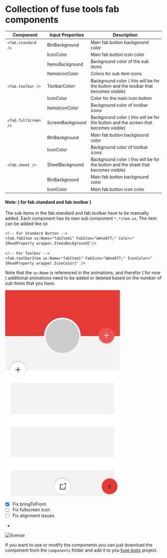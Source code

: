 #  Collection of fuse tools fab components

Component | Input Properties | Description |
--------- | ---------------- | ----------- |
`<fab.standard />` | BtnBackground | Main fab button background color
                   | IconColor  | Main fab button icon color
                   | ItemsBackground | Background color of the sub items
                   | ItemsIconColor | Colors for sub item icons
`<fab.toolbar />`  | ToolbarColorr | Background color ( this will be for the button and the toolbar that becomes visible)
                   | IconColor | Color for the main icon button
                   | ItemsIconColor | Background color of toolbar icons
`<fab.fullScreen />` | ScreenBackground | Background color ( this will be for the button and the screen that becomes visible)
                   | BtnBackground | Main fab button background color
                   | IconColor | Background color of toolbar icons
`<fab.sheet />`    | SheetBackground | Background color ( this will be for the button and the sheet that becomes visible)
                   | BtnBackground | Main fab button background color
                   | IconColor  | Main fab button icon color

#### Note: ( for fab.standard and fab.toolbar )
The sub items in the fab.standard and fab.toolbar have to be manually added. Each component has its own sub component  `*.*item.ux`. The item can be added like so

```
<!-- For Standard Button -->
<fab.fabItem ux:Name="fabItem1" FabIcon="&#xe877;" Color="{ReadProperty wrapper.ItemsBackground}"/>

<!-- For Toolbar -->
<fab.toolbarItem ux:Name="fabItem1" FabIcon="&#xe877;" IconColor="{ReadProperty wrapper.IconColor}" />
```

Note that the `ux:Name` is referenced in the animations, and therefor ( for now ) additional animations need to be added or deleted based on the number of sub items that you have.

![Screenshot](preview.gif)

- [x] Fix bringToFront
- [ ] Fix fullscreen icon
- [ ] Fix alignment issues
-
![license](https://img.shields.io/github/license/mashape/apistatus.svg)

If you want to use or modify the components you can just download the component from the `components` folder and add it to you [fuse tools](https://www.fusetools.com/) project.
